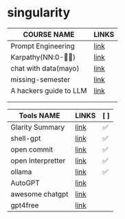 # singularity

| COURSE NAME            | LINKS                                                                            |
| ---------------------- | -------------------------------------------------------------------------------- |
| Prompt Engineering     | [link](./Prompt%20Engineerning/README.md)                                        |
| Karpathy(NN:0-🦸‍♂️)      | [link](https://www.youtube.com/playlist?list=PLAqhIrjkxbuWI23v9cThsA9GvCAUhRvKZ) |
| chat with data(mayo)   | [link](https://www.youtube.com/playlist?list=PLW1zZuZ6higf6zpy-eQoqMDHmBhxA64ln) |
| missing-semester       | [link](./missing%20Semester/missingSem.md)                                       |
| A hackers guide to LLM | [link](https://www.youtube.com/watch?v=jkrNMKz9pWU&ab_channel=JeremyHoward)      |
|                        |                                                                                  |
|                        |                                                                                  |

| Tools NAME        | LINKS                                                                    | [ ] |
| ----------------- | ------------------------------------------------------------------------ | --- |
| Glarity Summary   | [link](https://github.com/sparticleinc/chatgpt-google-summary-extension) | ✅  |
| shell-gpt         | [link](https://github.com/TheR1D/shell_gpt)                              | ✅  |
| open commit       | [link](https://github.com/di-sukharev/opencommit)                        | ✅  |
| open Interpretter | [link](https://github.com/KillianLucas/open-interpreter)                 | ✅  |
| ollama            | [link](https://github.com/jmorganca/ollama)                              | ✅  |
| AutoGPT           | [link](https://github.com/Significant-Gravitas/AutoGPT)                  |
| awesome chatgpt   | [link](https://github.com/eon01/awesome-chatgpt)                         |
| gpt4free          | [link](https://github.com/xtekky/gpt4free)                               |
